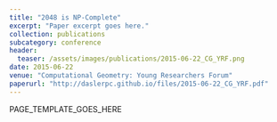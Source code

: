 ```yaml
---
title: "2048 is NP-Complete"
excerpt: "Paper excerpt goes here."
collection: publications
subcategory: conference
header: 
  teaser: /assets/images/publications/2015-06-22_CG_YRF.png
date: 2015-06-22
venue: "Computational Geometry: Young Researchers Forum"
paperurl: "http://daslerpc.github.io/files/2015-06-22_CG_YRF.pdf"
---
```


PAGE_TEMPLATE_GOES_HERE
